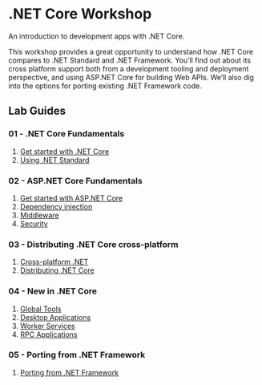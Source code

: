 # .NET Core Workshop
An introduction to development apps with .NET Core.

This workshop provides a great opportunity to understand how .NET Core compares to .NET Standard and .NET Framework. You’ll find out about its cross platform support both from a development tooling and deployment perspective, and using ASP.NET Core for building Web APIs. We’ll also dig into the options for porting existing .NET Framework code.

## Lab Guides

### **01 -** .NET Core Fundamentals

1. [Get started with .NET Core](./labs/01-net-core-fundamentals/01-get-started-with-net-core.md)
2. [Using .NET Standard](./labs/01-net-core-fundamentals/02-using-net-standard.md)

### **02 -** ASP.NET Core Fundamentals

1. [Get started with ASP.NET Core](./labs/02-asp-net-core-fundamentals/01-get-started-with-asp-net-core.md)
2. [Dependency injection](./labs/02-asp-net-core-fundamentals/02-dependency-injection.md)
3. [Middleware](./labs/02-asp-net-core-fundamentals/03-middleware.md)
4. [Security](./labs/02-asp-net-core-fundamentals/04-security.md)

### **03 -** Distributing .NET Core cross-platform

1. [Cross-platform .NET](./labs/03-distributing-net-core-cross-platform/01-cross-platform-net.md)
2. [Distributing .NET Core](./labs/03-distributing-net-core-cross-platform/02-distributing-net-core.md)

### **04 -** New in .NET Core

1. [Global Tools](./labs/04-new-in-net-core/01-global-tools.md)
2. [Desktop Applications](./labs/04-new-in-net-core/02-desktop-applications.md)
3. [Worker Services](./labs/04-new-in-net-core/03-worker-services.md)
4. [RPC Applications](./labs/04-new-in-net-core/04-rpc-applications.md)


### **05 -** Porting from .NET Framework

1. [Porting from .NET Framework](./labs/05-porting-from-net-framework/01-porting-from-net-framework.md)